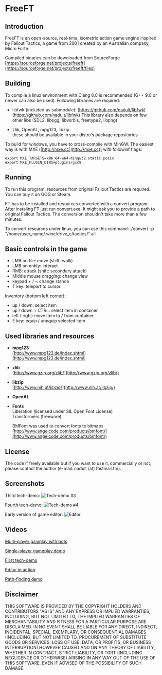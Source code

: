 # FreeFT




## Introduction
FreeFT is an open-source, real-time, isometric action game engine
inspired by Fallout Tactics, a game from 2001 created by an Australian company,
Micro Forte.
 
Compiled binaries can be downloaded from SourceForge
[https://sourceforge.net/projects/freeft](https://sourceforge.net/projects/freeft/files)


## Building
To compile a linux environment with Clang 8.0 is recommended (G++ 9.0 or newer can also be used).
Following libraries are required:

* libfwk (included as submodule):
	[https://github.com/nadult/libfwk](https://github.com/nadult/libfwk)
    This library also depends on few other libs (SDL2, libogg, libvorbis, freetype2, libpng)

* zlib, OpenAL, mpg123, libzip:  
	these should be available in your distro's package repositories

To build for windows, you have to cross-compile with MinGW.
The easiest way is with MXE ([http://mxe.cc](http://mxe.cc)) with followinf flags:  

	export MXE_TARGETS=x86_64-w64-mingw32.static.posix
	export MXE_PLUGIN_DIRS=plugins/gcc9

## Running
To run this program, resources from original Fallout Tactics are required.
You can buy it on GOG or Steam.

FT has to be installed and resources converted with a convert program.
After instaling FT just run convert.exe. It might ask you to provide a
path to original Fallout Tactics. The conversion shouldn't take more than
a few minutes.  

To convert resources under linux, you can use this command:
./convert -p "/home/user\_name/.wine/drive\_c/tactics/" all

## Basic controls in the game

* LMB on tile: move (shift: walk)
* LMB on entity: interact
* RMB: attack (shift: secondary attack)
* Middle mouse dragging: change view
* keypad + / -: change stance
* T key: teleport to cursor

Inventory (bottom left corner):

* up / down: select item
* up / down + CTRL: select item in container
* left / right: move item to / from container
* E key: equip / unequip selected item

## Used libraries and resources
* **mpg123**  
	[http://www.mpg123.de/index.shtml](http://www.mpg123.de/index.shtml)

* **zlib**  
	[http://www.gzip.org/zlib/](http://www.gzip.org/zlib/)

* **libzip**  
	[http://www.nih.at/libzip/](http://www.nih.at/libzip/)

* **OpenAL**

* **Fonts**  
  Liberation (licensed under SIL Open Font License)  
  Transformers (freeware)  

  BMFont was used to convert fonts to bitmaps  
  [http://www.angelcode.com/products/bmfont/](http://www.angelcode.com/products/bmfont/)


## License

The code if freely available but if you want to use it, commercially or not, please
contact the author (e-mail: nadult (at) fastmail.fm).


## Screenshots

Third tech-demo:
![](https://cloud.githubusercontent.com/assets/3227675/6886151/e705b616-d634-11e4-8f22-ee2f7c1dca01.jpg "Tech-demo #3")

Fourth tech-demo:
![](https://cloud.githubusercontent.com/assets/3227675/6886145/be9290d2-d634-11e4-80de-95b558f82cf9.jpg "Tech-demo #4")

Early version of game editor:
![](https://cloud.githubusercontent.com/assets/3227675/6886143/a67135a8-d634-11e4-93ef-e98c754e5cad.jpg "Editor")


## Videos

[Multi-player gamplay with bots](https://vimeo.com/101652935)

[Single-player gameplay demo](https://vimeo.com/91863672)

[First tech-demo](https://vimeo.com/58703722)

[Editor in action](https://vimeo.com/88563626)

[Path-finding demo](https://vimeo.com/58703723)

## Disclaimer

THIS SOFTWARE IS PROVIDED BY THE COPYRIGHT HOLDERS AND CONTRIBUTORS "AS IS" AND
ANY EXPRESS OR IMPLIED WARRANTIES, INCLUDING, BUT NOT LIMITED TO, THE IMPLIED
WARRANTIES OF MERCHANTABILITY AND FITNESS FOR A PARTICULAR PURPOSE ARE
DISCLAIMED. IN NO EVENT SHALL <COPYRIGHT HOLDER> BE LIABLE FOR ANY
DIRECT, INDIRECT, INCIDENTAL, SPECIAL, EXEMPLARY, OR CONSEQUENTIAL DAMAGES
(INCLUDING, BUT NOT LIMITED TO, PROCUREMENT OF SUBSTITUTE GOODS OR SERVICES;
LOSS OF USE, DATA, OR PROFITS; OR BUSINESS INTERRUPTION) HOWEVER CAUSED AND
ON ANY THEORY OF LIABILITY, WHETHER IN CONTRACT, STRICT LIABILITY, OR TORT
(INCLUDING NEGLIGENCE OR OTHERWISE) ARISING IN ANY WAY OUT OF THE USE OF THIS
SOFTWARE, EVEN IF ADVISED OF THE POSSIBILITY OF SUCH DAMAGE.
